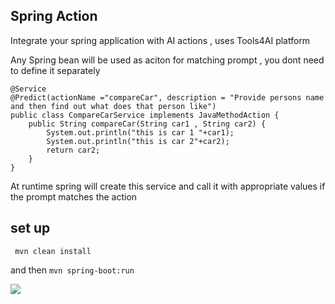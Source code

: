 ## Spring Action

Integrate your spring application with AI actions , uses Tools4AI platform 

Any Spring bean will be used as aciton for matching prompt , you dont need to define it separately 

```
@Service
@Predict(actionName ="compareCar", description = "Provide persons name and then find out what does that person like")
public class CompareCarService implements JavaMethodAction {
    public String compareCar(String car1 , String car2) {
        System.out.println("this is car 1 "+car1);
        System.out.println("this is car 2"+car2);
        return car2;
    }
}

```

At runtime spring will create this service and call it with appropriate values if the prompt matches the action

## set up
``` mvn clean install```

and then
```mvn spring-boot:run```

<img src="swagger.png">


